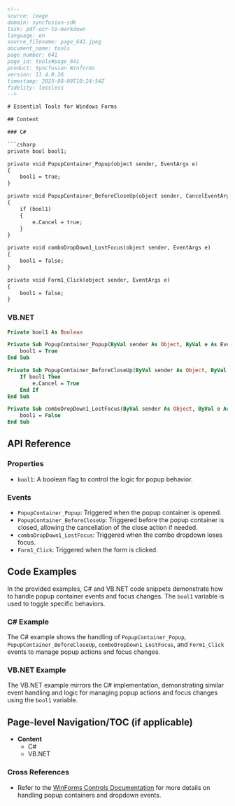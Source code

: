 ```html
<!-- 
source: image
domain: syncfusion-sdk
task: pdf-ocr-to-markdown
language: en
source_filename: page_641.jpeg
document_name: tools
page_number: 641
page_id: tools#page_641
product: Syncfusion Winforms
version: 11.4.0.26
timestamp: 2025-08-09T10:24:54Z
fidelity: lossless
-->

# Essential Tools for Windows Forms

## Content

### C#

```csharp
private bool bool1;

private void PopupContainer_Popup(object sender, EventArgs e)
{
    bool1 = true;
}

private void PopupContainer_BeforeCloseUp(object sender, CancelEventArgs e)
{
    if (bool1)
    {
        e.Cancel = true;
    }
}

private void comboDropDown1_LostFocus(object sender, EventArgs e)
{
    bool1 = false;
}

private void Form1_Click(object sender, EventArgs e)
{
    bool1 = false;
}
```

### VB.NET

```vb
Private bool1 As Boolean

Private Sub PopupContainer_Popup(ByVal sender As Object, ByVal e As EventArgs)
    bool1 = True
End Sub

Private Sub PopupContainer_BeforeCloseUp(ByVal sender As Object, ByVal e As CancelEventArgs)
    If bool1 Then
        e.Cancel = True
    End If
End Sub

Private Sub comboDropDown1_LostFocus(ByVal sender As Object, ByVal e As EventArgs)
    bool1 = False
End Sub
```

## API Reference

### Properties
- `bool1`: A boolean flag to control the logic for popup behavior.

### Events
- `PopupContainer_Popup`: Triggered when the popup container is opened.
- `PopupContainer_BeforeCloseUp`: Triggered before the popup container is closed, allowing the cancellation of the close action if needed.
- `comboDropDown1_LostFocus`: Triggered when the combo dropdown loses focus.
- `Form1_Click`: Triggered when the form is clicked.

## Code Examples

In the provided examples, C# and VB.NET code snippets demonstrate how to handle popup container events and focus changes. The `bool1` variable is used to toggle specific behaviors.

### C# Example
The C# example shows the handling of `PopupContainer_Popup`, `PopupContainer_BeforeCloseUp`, `comboDropDown1_LostFocus`, and `Form1_Click` events to manage popup actions and focus changes.

### VB.NET Example
The VB.NET example mirrors the C# implementation, demonstrating similar event handling and logic for managing popup actions and focus changes using the `bool1` variable.

## Page-level Navigation/TOC (if applicable)
- **Content**
  - C#
  - VB.NET

### Cross References
- Refer to the [WinForms Controls Documentation](#) for more details on handling popup containers and dropdown events.

<!-- tags: [syncfusion, winforms, popupcontainer, combodropdown, eventhandler] keywords: [popup, closeup, cancel, focus, boolean] -->
```